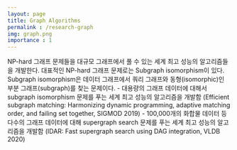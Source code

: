 ```yaml
---
layout: page
title: Graph Algorithms
permalink : /research-graph
img: graph.png
importance : 1
---
```


<div class="area-summary" markdown="1">
NP-hard 그래프 문제들을 대규모 그래프에서 풀 수 있는 세계 최고 성능의 알고리즘들을 개발한다. 대표적인 NP-hard 그래프 문제로는 Subgraph isomorphism이 있다. Subgraph isomorphism은 데이터 그래프에서 쿼리 그래프와 동형(isomorphic)인 부분 그래프(subgraph)를 찾는 문제이다.
- 대용량의 그래프 데이터에 대해서 subgraph isomorphism 문제를 푸는 세계 최고 성능의 알고리즘을 개발함 (Efficient subgraph matching: Harmonizing dynamic programming, adaptive matching order, and failing set together, SIGMOD 2019)
- 100,000개의 화합물 데이터 등 다수의 그래프 데이터에 대해 supergraph search 문제를 푸는 세계 최고 성능의 알고리즘을 개발함 (IDAR: Fast supergraph search using DAG integration, VLDB 2020)
</div>

